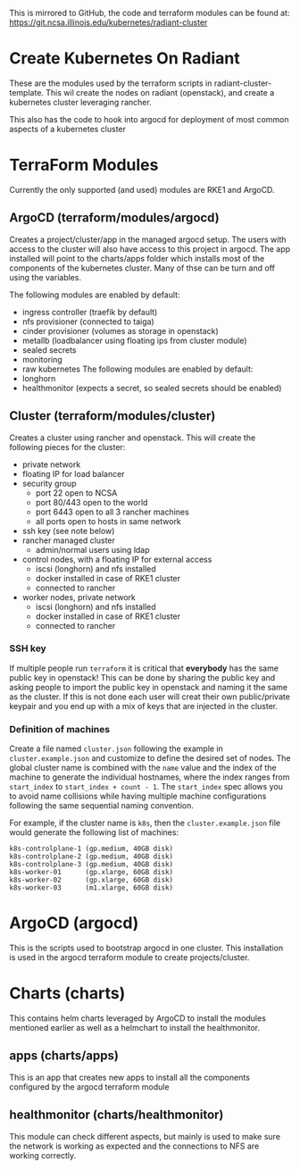 This is mirrored to GitHub, the code and terraform modules can be found at: https://git.ncsa.illinois.edu/kubernetes/radiant-cluster

# Create Kubernetes On Radiant

These are the modules used by the terraform scripts in radiant-cluster-template. This wil create the nodes on radiant (openstack), and create a kubernetes cluster leveraging rancher.

This also has the code to hook into argocd for deployment of most common aspects of a kubernetes cluster

# TerraForm Modules

Currently the only supported (and used) modules are RKE1 and ArgoCD.

## ArgoCD (terraform/modules/argocd)

Creates a project/cluster/app in the managed argocd setup. The users with access to the cluster will also have access to this project in argocd. The app installed will point to the charts/apps folder which installs most of the components of the kubernetes cluster. Many of thse can be turn and off using the variables.

The following modules are enabled by default:
- ingress controller (traefik by default)
- nfs provisioner (connected to taiga)
- cinder provisioner (volumes as storage in openstack)
- metallb (loadbalancer using floating ips from cluster module)
- sealed secrets
- monitoring
- raw kubernetes
The following modules are enabled by default:
- longhorn 
- healthmonitor (expects a secret, so sealed secrets should be enabled)

## Cluster (terraform/modules/cluster)

Creates a cluster using rancher and openstack. This will create the following pieces for the
cluster:
- private network
- floating IP for load balancer
- security group
  - port 22 open to NCSA
  - port 80/443 open to the world
  - port 6443 open to all 3 rancher machines
  - all ports open to hosts in same network
- ssh key (see note below)
- rancher managed cluster 
  - admin/normal users using ldap
- control nodes, with a floating IP for external access
  - iscsi (longhorn) and nfs installed
  - docker installed in case of RKE1 cluster
  - connected to rancher
- worker nodes, private network
  - iscsi (longhorn) and nfs installed
  - docker installed in case of RKE1 cluster
  - connected to rancher

### SSH key

If multiple people run `terraform` it is critical that **everybody** has the same public key in openstack! This can be done by sharing the public key and asking people to import the public key in openstack and naming it the same as the cluster. If this is not done each user will creat their own public/private keypair and you end up with a mix of keys that are injected in the cluster.

### Definition of machines

Create a file named `cluster.json` following the example in `cluster.example.json` and customize to define the desired set of nodes. The global cluster name is combined with the `name` value and the index of the machine to generate the individual hostnames, where the index ranges from `start_index` to `start_index + count - 1`. The `start_index` spec allows you to avoid name collisions while having multiple machine configurations following the same sequential naming convention. 

For example, if the cluster name is `k8s`, then the `cluster.example.json` file would generate the following list of machines:

```plain
k8s-controlplane-1 (gp.medium, 40GB disk)
k8s-controlplane-2 (gp.medium, 40GB disk)
k8s-controlplane-3 (gp.medium, 40GB disk)
k8s-worker-01      (gp.xlarge, 60GB disk)
k8s-worker-02      (gp.xlarge, 60GB disk)
k8s-worker-03      (m1.xlarge, 60GB disk)
```

# ArgoCD (argocd)

This is the scripts used to bootstrap argocd in one cluster. This installation is used in the argocd terraform module to create projects/cluster.

# Charts (charts)

This contains helm charts leveraged by ArgoCD to install the modules mentioned earlier as well as a helmchart to install the healthmonitor.

## apps (charts/apps)

This is an app that creates new apps to install all the components configured by the argocd terraform module

## healthmonitor (charts/healthmonitor)

This module can check different aspects, but mainly is used to make sure the network is working as expected and the connections to NFS are working correctly.

